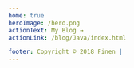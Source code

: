 ```yaml
---
home: true
heroImage: /hero.png
actionText: My Blog →
actionLink: /blog/Java/index.html

footer: Copyright © 2018 Finen | 
---
```

